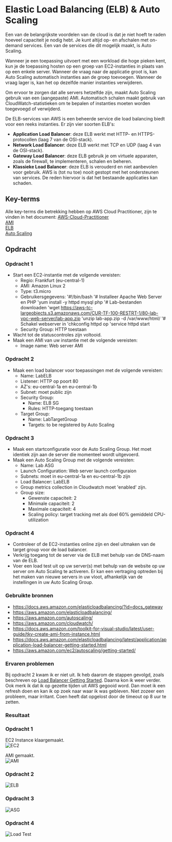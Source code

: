 # Elastic Load Balancing (ELB) & Auto Scaling
Een van de belangrijkste voordelen van de cloud is dat je niet hoeft te raden hoeveel capaciteit je nodig hebt. Je kunt altijd op- en afschalen met on-demand services. Een van de services die dit mogelijk maakt, is Auto Scaling.

Wanneer je een toepassing uitvoert met een workload die hoge pieken kent, kun je de toepassing hosten op een groep van EC2-instanties in plaats van op een enkele server. Wanneer de vraag naar de applicatie groot is, kan Auto Scaling automatisch instanties aan de groep toevoegen. Wanneer de vraag lager is, kan het op dezelfde manier instanties verwijderen.

Om ervoor te zorgen dat alle servers hetzelfde zijn, maakt Auto Scaling gebruik van een (aangepaste) AMI. Automatisch schalen maakt gebruik van CloudWatch-statistieken om te bepalen of instanties moeten worden toegevoegd of verwijderd.

De ELB-services van AWS is een beheerde service die load balancing biedt voor een reeks instanties. Er zijn vier soorten ELB's:
- **Application Load Balancer**: deze ELB werkt met HTTP- en HTTPS-protocollen (laag 7 van de OSI-stack).
- **Network Load Balancer**: deze ELB werkt met TCP en UDP (laag 4 van de OSI-stack).
- **Gateway Load Balancer**: deze ELB gebruik je om virtuele apparaten, zoals de firewall, te implementeren, schalen en beheren.
- **Klassieke Load Balancer**: deze ELB is verouderd en niet aanbevolen voor gebruik. AWS is (tot nu toe) nooit gestopt met het ondersteunen van services. De reden hiervoor is dat het bestaande applicaties kan schaden.

## Key-terms
Alle key-terms die betrekking hebben op AWS Cloud Practitioner, zijn te vinden in het document: [AWS-Cloud-Practitioner](../beschrijvingen/aws-cloud-practitioner.md)  
[AMI](../beschrijvingen/aws-cloud-practitioner.md#AMI)  
[ELB](../beschrijvingen/aws-cloud-practitioner.md#ELB)  
[Auto Scaling](../beschrijvingen/aws-cloud-practitioner.md#Auto-Scaling)  

## Opdracht
### Opdracht 1
- Start een EC2-instantie met de volgende vereisten:
    - Regio: Frankfurt (eu-central-1)
    - AMI: Amazon Linux 2
    - Type: t3.micro
    - Gebruikersgegevens:
        '#!/bin/bash
        '# Installeer Apache Web Server en PHP
        'yum install -y httpd mysql php
        '# Lab-bestanden downloaden
        'wget https://aws-tc-largeobjects.s3.amazonaws.com/CUR-TF-100-RESTRT-1/80-lab-vpc-web-server/lab-app.zip
        'unzip lab-app.zip -d /var/www/html/
        '# Schakel webserver in
        'chkconfig httpd op
        'service httpd start
    - Security Group: HTTP toestaan
- Wacht tot de statuscontroles zijn voltooid.
- Maak een AMI van uw instantie met de volgende vereisten:
    - Image name: Web server AMI

### Opdracht 2
- Maak een load balancer voor toepassingen met de volgende vereisten:
    - Name: LabELB
    - Listener: HTTP op poort 80
    - AZ's: eu-central-1a en eu-central-1b
    - Subnet: moet public zijn
    - Security Group:
        - Name: ELB SG
        - Rules: HTTP-toegang toestaan
    - Target Group:
        - Name: LabTargetGroup
        - Targets: to be registered by Auto Scaling

### Opdracht 3
- Maak een startconfiguratie voor de Auto Scaling Group. Het moet identiek zijn aan de server die momenteel wordt uitgevoerd.
- Maak een Auto Scaling Group met de volgende vereisten:
    - Name: Lab ASG
    - Launch Configuration: Web server launch configuraion
    - Subnets: moet in eu-central-1a en eu-central-1b zijn
    - Load Balancer: LabELB
    - Group metrics collection in Cloudwatch moet 'enabled' zijn.
    - Group size:
        - Gewenste capaciteit: 2
        - Minimale capaciteit: 2
        - Maximale capaciteit: 4
        - Scaling policy: target tracking met als doel 60% gemiddeld CPU-utilization

### Opdracht 4
- Controleer of de EC2-instanties online zijn en deel uitmaken van de target group voor de load balancer.
- Verkrijg toegang tot de server via de ELB met behulp van de DNS-naam van de ELB.
- Voer een load test uit op uw server(s) met behulp van de website op uw server om Auto Scaling te activeren. Er kan een vertraging optreden bij het maken van nieuwe servers in uw vloot, afhankelijk van de instellingen in uw Auto Scaling Group.

### Gebruikte bronnen
- https://docs.aws.amazon.com/elasticloadbalancing/?id=docs_gateway  
- https://aws.amazon.com/elasticloadbalancing/  
- https://aws.amazon.com/autoscaling/  
- https://aws.amazon.com/cloudwatch/  
- https://docs.aws.amazon.com/toolkit-for-visual-studio/latest/user-guide/tkv-create-ami-from-instance.html  
- https://docs.aws.amazon.com/elasticloadbalancing/latest/application/application-load-balancer-getting-started.html  
- https://aws.amazon.com/ec2/autoscaling/getting-started/  

### Ervaren problemen
Bij opdracht 2 kwam ik er niet uit. Ik heb daarom de stappen gevolgd, zoals beschreven op [Load Balancer Getting Started](https://docs.aws.amazon.com/elasticloadbalancing/latest/application/application-load-balancer-getting-started.html). Daarna kon ik weer verder.  
Ook merk ik dat ik op gezette tijden uit AWS gegooid word. Dan moet ik een refresh doen en kan ik op zoek naar waar ik was gebleven. Niet zozeer een probleem, maar irritant. Coen heeft dat opgelost door de timeout op 8 uur te zetten.

### Resultaat
### Opdracht 1
EC2 Instance klaargemaakt.  
![EC2](../00_includes/AWS-16a.png)  

AMI gemaakt.  
![AMI](../00_includes/AWS-16b.png)  

### Opdracht 2
![ELB](../00_includes/AWS-16d.png)

### Opdracht 3
![ASG](../00_includes/AWS-16c.png)  

### Opdracht 4
![Load Test](../00_includes/AWS-16e.png)